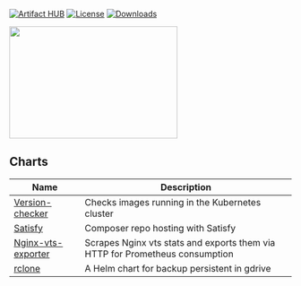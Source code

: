 [![Artifact HUB](https://img.shields.io/endpoint?url=https://artifacthub.io/badge/repository/ymrs)](https://artifacthub.io/packages/search?repo=ymrs)
[![License](https://img.shields.io/badge/License-Apache%202.0-blue.svg)](https://opensource.org/licenses/Apache-2.0)
[![Downloads](https://img.shields.io/github/downloads/ymrsmns/helm-charts/total?label=Downloads)](https://somsubhra.github.io/github-release-stats/?username=ymrsmns&repository=helm-charts)

<img src="https://helm.sh/img/helm.svg" width=300 height=200>

## Charts

| Name                                                      | Description                                                                                                                  |
|-----------------------------------------------------------|------------------------------------------------------------------------------------------------------------------------------|
| [Version-checker](charts/version-checker) | Checks images running in the Kubernetes cluster |
| [Satisfy](charts/satisfy) | Composer repo hosting with Satisfy |
| [Nginx-vts-exporter](charts/nginx-vts-exporter) | Scrapes Nginx vts stats and exports them via HTTP for Prometheus consumption|
[rclone](charts/rclone) | A Helm chart for backup persistent in gdrive  |